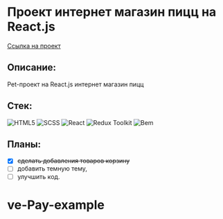 # Проект интернет магазин пицц на React.js

[Ссылка на проект](https://dmitriyledovskih.github.io/react-pizza)

## Описание:

Pet-проект на React.js интернет магазин пицц

## Стек:

![HTML5](https://img.shields.io/badge/HTML5-333?style=for-the-badge&logo=html5&logoColor=E34F26)
![SCSS](https://img.shields.io/badge/SASS-333?style=for-the-badge&logo=sass&logoColor=CC6699)
![React](https://img.shields.io/badge/React-333?style=for-the-badge&logo=react&logoColor=60dff4)
![Redux Toolkit](https://img.shields.io/badge/Redux&nbsp;Toolkit-333?style=for-the-badge&logo=redux&logoColor=7549bc)
![Bem](https://img.shields.io/badge/-Бэм-333?style=for-the-badge&logo=bem&logoColor=fff)

## Планы:

- [X] ~~сделать добавления товаров корзину~~
- [ ] добавить темную тему, 
- [ ] улучшить код.
# ve-Pay-example
